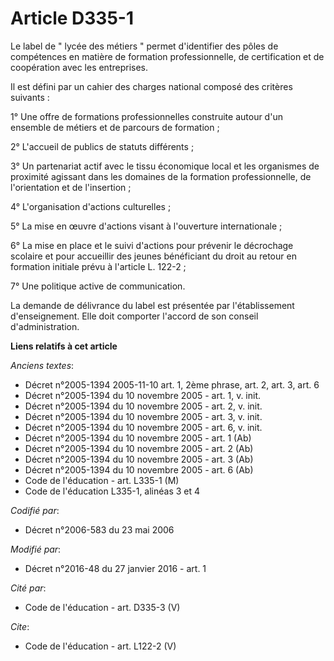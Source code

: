 # Article D335-1

Le label de " lycée des métiers " permet d'identifier des pôles de compétences en matière de formation professionnelle, de
certification et de coopération avec les entreprises. 

Il est défini par un cahier des charges national composé des critères suivants : 

1° Une offre de formations professionnelles construite autour d'un ensemble de métiers et de parcours de formation ; 

2° L'accueil de publics de statuts différents ; 

3° Un partenariat actif avec le tissu économique local et les organismes de proximité agissant dans les domaines de la
formation professionnelle, de l'orientation et de l'insertion ; 

4° L'organisation d'actions culturelles ; 

5° La mise en œuvre d'actions visant à l'ouverture internationale ; 

6° La mise en place et le suivi d'actions pour prévenir le décrochage scolaire et pour accueillir des jeunes bénéficiant du
droit au retour en formation initiale prévu à l'article L. 122-2 ; 

7° Une politique active de communication. 

La demande de délivrance du label est présentée par l'établissement d'enseignement. Elle doit comporter l'accord de son
conseil d'administration.

**Liens relatifs à cet article**

_Anciens textes_:

  - Décret n°2005-1394 2005-11-10 art. 1, 2ème phrase, art. 2, art. 3, art. 6
  - Décret n°2005-1394 du 10 novembre 2005 - art. 1, v. init.
  - Décret n°2005-1394 du 10 novembre 2005 - art. 2, v. init.
  - Décret n°2005-1394 du 10 novembre 2005 - art. 3, v. init.
  - Décret n°2005-1394 du 10 novembre 2005 - art. 6, v. init.
  - Décret n°2005-1394 du 10 novembre 2005 - art. 1 (Ab)
  - Décret n°2005-1394 du 10 novembre 2005 - art. 2 (Ab)
  - Décret n°2005-1394 du 10 novembre 2005 - art. 3 (Ab)
  - Décret n°2005-1394 du 10 novembre 2005 - art. 6 (Ab)
  - Code de l'éducation - art. L335-1 (M)
  - Code de l'éducation L335-1, alinéas 3 et 4

_Codifié par_:

  - Décret n°2006-583 du 23 mai 2006

_Modifié par_:

  - Décret n°2016-48 du 27 janvier 2016 - art. 1

_Cité par_:

  - Code de l'éducation - art. D335-3 (V)

_Cite_:

  - Code de l'éducation - art. L122-2 (V)
